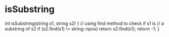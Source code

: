 # isSubstring

int isSubstring(string s1, string s2)
{
    // using find method to check if s1 is
    // a substring of s2
    if (s2.find(s1) != string::npos)
        return s2.find(s1);
    return -1;
}
